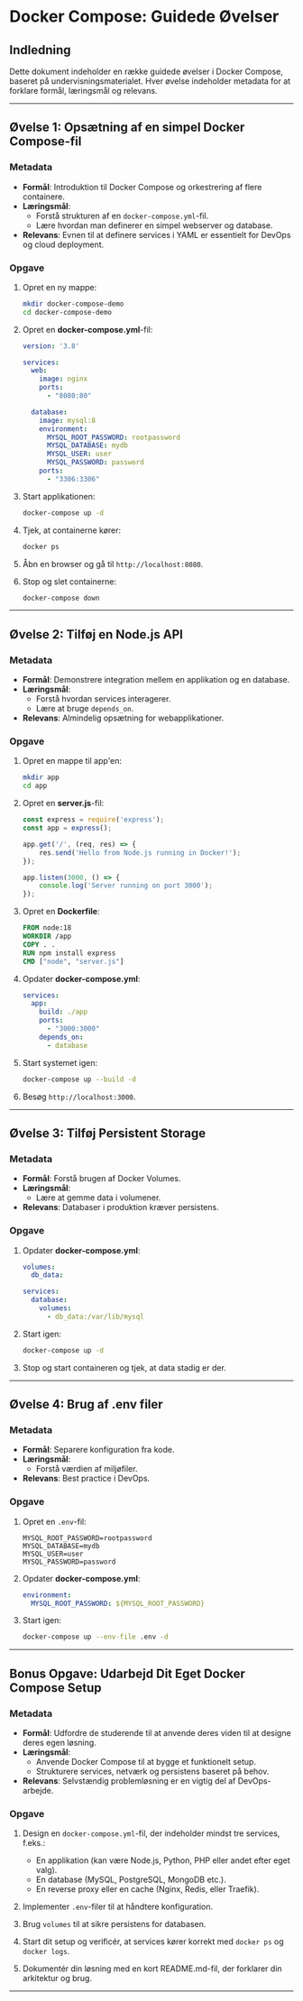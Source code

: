 # Docker Compose: Guidede Øvelser

## **Indledning**
Dette dokument indeholder en række guidede øvelser i Docker Compose, baseret på undervisningsmaterialet. Hver øvelse indeholder metadata for at forklare formål, læringsmål og relevans.

---

## **Øvelse 1: Opsætning af en simpel Docker Compose-fil**

### **Metadata**
- **Formål**: Introduktion til Docker Compose og orkestrering af flere containere.
- **Læringsmål**:
  - Forstå strukturen af en `docker-compose.yml`-fil.
  - Lære hvordan man definerer en simpel webserver og database.
- **Relevans**: Evnen til at definere services i YAML er essentielt for DevOps og cloud deployment.

### **Opgave**
1. Opret en ny mappe:
   ```sh
   mkdir docker-compose-demo
   cd docker-compose-demo
   ```

2. Opret en **docker-compose.yml**-fil:
   ```yaml
   version: '3.8'

   services:
     web:
       image: nginx
       ports:
         - "8080:80"

     database:
       image: mysql:8
       environment:
         MYSQL_ROOT_PASSWORD: rootpassword
         MYSQL_DATABASE: mydb
         MYSQL_USER: user
         MYSQL_PASSWORD: password
       ports:
         - "3306:3306"
   ```

3. Start applikationen:
   ```sh
   docker-compose up -d
   ```

4. Tjek, at containerne kører:
   ```sh
   docker ps
   ```

5. Åbn en browser og gå til `http://localhost:8080`.

6. Stop og slet containerne:
   ```sh
   docker-compose down
   ```

---

## **Øvelse 2: Tilføj en Node.js API**

### **Metadata**
- **Formål**: Demonstrere integration mellem en applikation og en database.
- **Læringsmål**:
  - Forstå hvordan services interagerer.
  - Lære at bruge `depends_on`.
- **Relevans**: Almindelig opsætning for webapplikationer.

### **Opgave**
1. Opret en mappe til app'en:
   ```sh
   mkdir app
   cd app
   ```

2. Opret en **server.js**-fil:
   ```js
   const express = require('express');
   const app = express();

   app.get('/', (req, res) => {
       res.send('Hello from Node.js running in Docker!');
   });

   app.listen(3000, () => {
       console.log('Server running on port 3000');
   });
   ```

3. Opret en **Dockerfile**:
   ```Dockerfile
   FROM node:18
   WORKDIR /app
   COPY . .
   RUN npm install express
   CMD ["node", "server.js"]
   ```

4. Opdater **docker-compose.yml**:
   ```yaml
   services:
     app:
       build: ./app
       ports:
         - "3000:3000"
       depends_on:
         - database
   ```

5. Start systemet igen:
   ```sh
   docker-compose up --build -d
   ```

6. Besøg `http://localhost:3000`.

---

## **Øvelse 3: Tilføj Persistent Storage**

### **Metadata**
- **Formål**: Forstå brugen af Docker Volumes.
- **Læringsmål**:
  - Lære at gemme data i volumener.
- **Relevans**: Databaser i produktion kræver persistens.

### **Opgave**
1. Opdater **docker-compose.yml**:
   ```yaml
   volumes:
     db_data:
   
   services:
     database:
       volumes:
         - db_data:/var/lib/mysql
   ```

2. Start igen:
   ```sh
   docker-compose up -d
   ```

3. Stop og start containeren og tjek, at data stadig er der.

---

## **Øvelse 4: Brug af .env filer**

### **Metadata**
- **Formål**: Separere konfiguration fra kode.
- **Læringsmål**:
  - Forstå værdien af miljøfiler.
- **Relevans**: Best practice i DevOps.

### **Opgave**
1. Opret en `.env`-fil:
   ```env
   MYSQL_ROOT_PASSWORD=rootpassword
   MYSQL_DATABASE=mydb
   MYSQL_USER=user
   MYSQL_PASSWORD=password
   ```

2. Opdater **docker-compose.yml**:
   ```yaml
   environment:
     MYSQL_ROOT_PASSWORD: ${MYSQL_ROOT_PASSWORD}
   ```

3. Start igen:
   ```sh
   docker-compose up --env-file .env -d
   ```

---

## **Bonus Opgave: Udarbejd Dit Eget Docker Compose Setup**

### **Metadata**
- **Formål**: Udfordre de studerende til at anvende deres viden til at designe deres egen løsning.
- **Læringsmål**:
  - Anvende Docker Compose til at bygge et funktionelt setup.
  - Strukturere services, netværk og persistens baseret på behov.
- **Relevans**: Selvstændig problemløsning er en vigtig del af DevOps-arbejde.

### **Opgave**
1. Design en `docker-compose.yml`-fil, der indeholder mindst tre services, f.eks.:
   - En applikation (kan være Node.js, Python, PHP eller andet efter eget valg).
   - En database (MySQL, PostgreSQL, MongoDB etc.).
   - En reverse proxy eller en cache (Nginx, Redis, eller Traefik).

2. Implementer `.env`-filer til at håndtere konfiguration.

3. Brug `volumes` til at sikre persistens for databasen.

4. Start dit setup og verificér, at services kører korrekt med `docker ps` og `docker logs`.

5. Dokumentér din løsning med en kort README.md-fil, der forklarer din arkitektur og brug.

---
